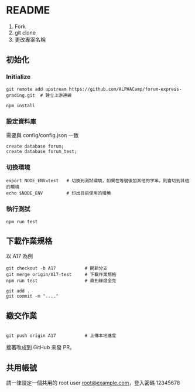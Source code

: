 # README

1. Fork
2. git clone
3. 更改專案名稱

## 初始化
### Initialize
```
git remote add upstream https://github.com/ALPHACamp/forum-express-grading.git  # 建立上游連線

npm install
```

### 設定資料庫
需要與 config/config.json 一致

```
create database forum;
create database forum_test;
```

### 切換環境

```
export NODE_ENV=test   # 切換到測試環境，如果在等號後加其他的字串，則會切到其他的環境
echo $NODE_ENV         # 印出目前使用的環境
```

### 執行測試
```
npm run test
```

## 下載作業規格
以 A17 為例

```
git checkout -b A17           # 開新分支
git merge origin/A17-test     # 下載作業規格
npm run test                  # 直到綠燈全亮

git add .
git commit -m "...."
```

## 繳交作業


```

git push origin A17           # 上傳本地進度
```

接著改成到 GitHub 來發 PR。

## 共用帳號
請一律設定一個共用的 root user
root@example.com，登入密碼 12345678

